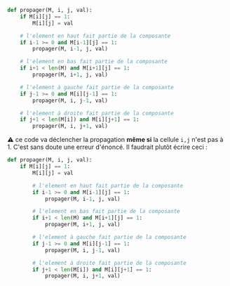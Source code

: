 ```python linenums='1' hl_lines='2 6 10 11 14 15 18 19'
def propager(M, i, j, val):
    if M[i][j] == 1:
        M[i][j] = val

    # l'element en haut fait partie de la composante
    if i-1 >= 0 and M[i-1][j] == 1:
        propager(M, i-1, j, val)

    # l'element en bas fait partie de la composante
    if i+1 < len(M) and M[i+1][j] == 1:
        propager(M, i+1, j, val)

    # l'element à gauche fait partie de la composante
    if j-1 >= 0 and M[i][j-1] == 1:
        propager(M, i, j-1, val)

    # l'element à droite fait partie de la composante
    if j+1 < len(M[i]) and M[i][j+1] == 1:
        propager(M, i, j+1, val)

```

:warning: ce code va déclencher la propagation **même si** la cellule ```i,j``` n'est pas à 1. C'est sans doute une erreur d'énoncé. Il faudrait plutôt écrire ceci :

```python linenums='1' hl_lines='2 6 10 11 14 15 18 19'
def propager(M, i, j, val):
    if M[i][j] == 1:
        M[i][j] = val

        # l'element en haut fait partie de la composante
        if i-1 >= 0 and M[i-1][j] == 1:
            propager(M, i-1, j, val)

        # l'element en bas fait partie de la composante
        if i+1 < len(M) and M[i+1][j] == 1:
            propager(M, i+1, j, val)

        # l'element à gauche fait partie de la composante
        if j-1 >= 0 and M[i][j-1] == 1:
            propager(M, i, j-1, val)

        # l'element à droite fait partie de la composante
        if j+1 < len(M[i]) and M[i][j+1] == 1:
            propager(M, i, j+1, val)

```
